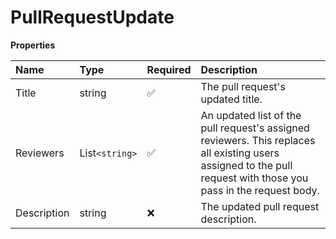 # PullRequestUpdate

**Properties**

| Name        | Type         | Required | Description                                                                                                                                                      |
| :---------- | :----------- | :------- | :--------------------------------------------------------------------------------------------------------------------------------------------------------------- |
| Title       | string       | ✅       | The pull request's updated title.                                                                                                                                |
| Reviewers   | List`<string>` | ✅       | An updated list of the pull request's assigned reviewers. This replaces all existing users assigned to the pull request with those you pass in the request body. |
| Description | string       | ❌       | The updated pull request description.                                                                                                                            |

<!-- This file was generated by liblab | https://liblab.com/ -->
